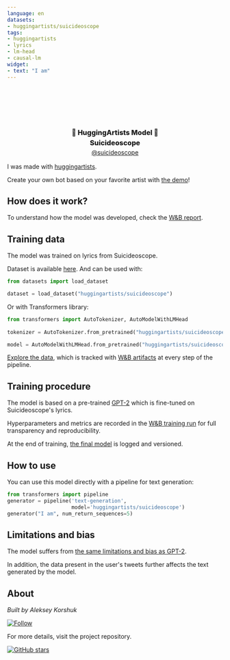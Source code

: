 ```yaml
---
language: en
datasets:
- huggingartists/suicideoscope
tags:
- huggingartists
- lyrics
- lm-head
- causal-lm
widget:
- text: "I am"
---
```


<div class="inline-flex flex-col" style="line-height: 1.5;">
    <div class="flex">
        <div
			style="display:DISPLAY_1; margin-left: auto; margin-right: auto; width: 92px; height:92px; border-radius: 50%; background-size: cover; background-image: url(&#39;https://images.genius.com/86b0ba099a6797bab3deeba685f3dbc2.800x800x1.jpg&#39;)">
        </div>
    </div>
    <div style="text-align: center; margin-top: 3px; font-size: 16px; font-weight: 800">🤖 HuggingArtists Model 🤖</div>
    <div style="text-align: center; font-size: 16px; font-weight: 800">Suicideoscope</div>
    <a href="https://genius.com/artists/suicideoscope">
    	<div style="text-align: center; font-size: 14px;">@suicideoscope</div>
    </a>
</div>

I was made with [huggingartists](https://github.com/AlekseyKorshuk/huggingartists).

Create your own bot based on your favorite artist with [the demo](https://colab.research.google.com/github/AlekseyKorshuk/huggingartists/blob/master/huggingartists-demo.ipynb)!

## How does it work?

To understand how the model was developed, check the [W&B report](https://wandb.ai/huggingartists/huggingartists/reportlist).

## Training data

The model was trained on lyrics from Suicideoscope.

Dataset is available [here](https://huggingface.co/datasets/huggingartists/suicideoscope).
And can be used with:

```python
from datasets import load_dataset

dataset = load_dataset("huggingartists/suicideoscope")
```

Or with Transformers library:

```python
from transformers import AutoTokenizer, AutoModelWithLMHead
  
tokenizer = AutoTokenizer.from_pretrained("huggingartists/suicideoscope")

model = AutoModelWithLMHead.from_pretrained("huggingartists/suicideoscope")
```

[Explore the data](https://wandb.ai/huggingartists/huggingartists/runs/17opu10a/artifacts), which is tracked with [W&B artifacts](https://docs.wandb.com/artifacts) at every step of the pipeline.

## Training procedure

The model is based on a pre-trained [GPT-2](https://huggingface.co/gpt2) which is fine-tuned on Suicideoscope's lyrics.

Hyperparameters and metrics are recorded in the [W&B training run](https://wandb.ai/huggingartists/huggingartists/runs/2w46luqb) for full transparency and reproducibility.

At the end of training, [the final model](https://wandb.ai/huggingartists/huggingartists/runs/2w46luqb/artifacts) is logged and versioned.

## How to use

You can use this model directly with a pipeline for text generation:

```python
from transformers import pipeline
generator = pipeline('text-generation',
                     model='huggingartists/suicideoscope')
generator("I am", num_return_sequences=5)
```

## Limitations and bias

The model suffers from [the same limitations and bias as GPT-2](https://huggingface.co/gpt2#limitations-and-bias).

In addition, the data present in the user's tweets further affects the text generated by the model.

## About

*Built by Aleksey Korshuk*

[![Follow](https://img.shields.io/github/followers/AlekseyKorshuk?style=social)](https://github.com/AlekseyKorshuk)

For more details, visit the project repository.

[![GitHub stars](https://img.shields.io/github/stars/AlekseyKorshuk/huggingartists?style=social)](https://github.com/AlekseyKorshuk/huggingartists)
